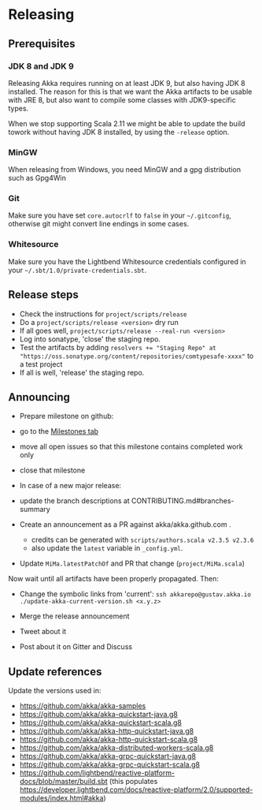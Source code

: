 # Releasing

## Prerequisites

### JDK 8 and JDK 9

Releasing Akka requires running on at least JDK 9, but also having JDK 8
installed. The reason for this is that we want the Akka artifacts to be
usable with JRE 8, but also want to compile some classes with JDK9-specific
types.

When we stop supporting Scala 2.11 we might be able to update the build towork
without having JDK 8 installed, by using the `-release` option.

### MinGW

When releasing from Windows, you need MinGW and a gpg distribution such as Gpg4Win

### Git

Make sure you have set `core.autocrlf` to `false` in your `~/.gitconfig`,
otherwise git might convert line endings in some cases.

### Whitesource

Make sure you have the Lightbend Whitesource credentials configured in
your `~/.sbt/1.0/private-credentials.sbt`.

## Release steps

* Check the instructions for `project/scripts/release`
* Do a `project/scripts/release <version>` dry run
* If all goes well, `project/scripts/release --real-run <version>`
* Log into sonatype, 'close' the staging repo.
* Test the artifacts by adding `resolvers += "Staging Repo" at "https://oss.sonatype.org/content/repositories/comtypesafe-xxxx"` to a test project
* If all is well, 'release' the staging repo.

## Announcing

* Prepare milestone on github:
 * go to the [Milestones tab](https://github.com/akka/akka/milestones)
 * move all open issues so that this milestone contains completed work only
 * close that milestone

* In case of a new major release:
 * update the branch descriptions at CONTRIBUTING.md#branches-summary

* Create an announcement as a PR against akka/akka.github.com .
  * credits can be generated with `scripts/authors.scala v2.3.5 v2.3.6`
  * also update the `latest` variable in `_config.yml`.

* Update `MiMa.latestPatchOf` and PR that change (`project/MiMa.scala`)

Now wait until all artifacts have been properly propagated. Then:

* Change the symbolic links from 'current': `ssh akkarepo@gustav.akka.io ./update-akka-current-version.sh <x.y.z>`

* Merge the release announcement
* Tweet about it
* Post about it on Gitter and Discuss

## Update references

Update the versions used in:

* https://github.com/akka/akka-samples
* https://github.com/akka/akka-quickstart-java.g8
* https://github.com/akka/akka-quickstart-scala.g8
* https://github.com/akka/akka-http-quickstart-java.g8
* https://github.com/akka/akka-http-quickstart-scala.g8
* https://github.com/akka/akka-distributed-workers-scala.g8
* https://github.com/akka/akka-grpc-quickstart-java.g8
* https://github.com/akka/akka-grpc-quickstart-scala.g8
* https://github.com/lightbend/reactive-platform-docs/blob/master/build.sbt (this populates https://developer.lightbend.com/docs/reactive-platform/2.0/supported-modules/index.html#akka)
